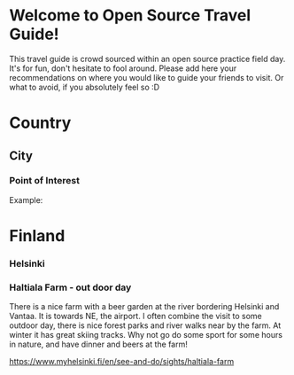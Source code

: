 # Welcome to Open Source Travel Guide!

This travel guide is crowd sourced within an open source practice field day.
It's for fun, don't hesitate to fool around. Please add here your
recommendations on where you would like to guide your friends to visit. Or
what to avoid, if you absolutely feel so :D

# Country

## City

### Point of Interest

Example:

# Finland

### Helsinki

### Haltiala Farm - out door day

There is a nice farm with a beer garden at the river bordering Helsinki and
Vantaa. It is towards NE, the airport. I often combine the visit to some
outdoor day, there is nice forest parks and river walks near by the farm. At
winter it has great skiing tracks. Why not go do some sport for some hours in
nature, and have dinner and beers at the farm!

https://www.myhelsinki.fi/en/see-and-do/sights/haltiala-farm

